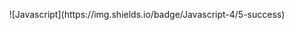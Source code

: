 <p align="center" dir="auto">
  ![Javascript](https://img.shields.io/badge/Javascript-4/5-success)
</p>

